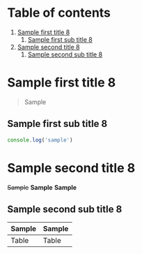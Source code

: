 # Table of contents

1. [Sample first title 8](#sample-first-title-8)
   1. [Sample first sub title 8](#sample-first-sub-title-8)
1. [Sample second title 8](#sample-second-title-8)
   1. [Sample second sub title 8](#sample-second-sub-title-8)

# Sample first title 8

> Sample

## Sample first sub title 8

```javascript
console.log('sample')
```

# Sample second title 8

~~Sample~~
**Sample**
**Sample**

## Sample second sub title 8

| Sample | Sample |
| ------ | ------ |
| Table  | Table  |
